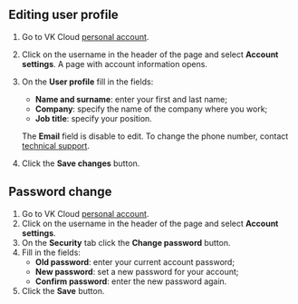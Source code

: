 ## Editing user profile

1. Go to VK Cloud [personal account](https://msk.cloud.vk.com/app/en).
1. Click on the username in the header of the page and select **Account settings**. A page with account information opens.
1. On the **User profile** fill in the fields:
    - **Name and surname**: enter your first and last name;
    - **Company**: specify the name of the company where you work;
    - **Job title**: specify your position.

    <info>

    The **Email** field is disable to edit. To change the phone number, contact [technical support](/en/contacts).

    </info>

1. Click the **Save changes** button.

## Password change

1. Go to VK Cloud [personal account](https://msk.cloud.vk.com/app/en).
1. Click on the username in the header of the page and select **Account settings**.
1. On the **Security** tab click the **Change password** button.
1. Fill in the fields:
   - **Old password**: enter your current account password;
   - **New password**: set a new password for your account;
   - **Confirm password**: enter the new password again.
1. Click the **Save** button.

